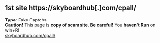 ## 1st site https://skyboardhub[.]com/cpall/  
**Type:** Fake Captcha    
**Caution!** This page is **copy of scam site**. **Be careful!** You **haven't Run** on win+R!  
[skyboardhub.com/cpall/](./skyboardhub-com/cpall/)  
